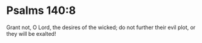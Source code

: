 # Psalms 140:8

Grant not, O Lord, the desires of the wicked; do not further their evil plot, or they will be exalted!
